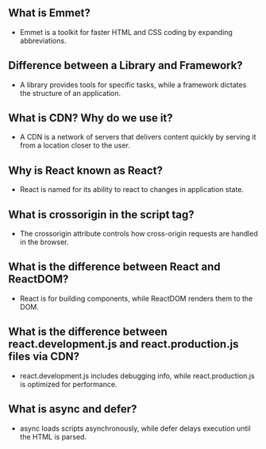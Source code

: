## What is Emmet?
- Emmet is a toolkit for faster HTML and CSS coding by expanding abbreviations.

## Difference between a Library and Framework?
- A library provides tools for specific tasks, while a framework dictates the structure of an application.

## What is CDN? Why do we use it?
- A CDN is a network of servers that delivers content quickly by serving it from a location closer to the user.

## Why is React known as React?
- React is named for its ability to react to changes in application state.

## What is crossorigin in the script tag?
- The crossorigin attribute controls how cross-origin requests are handled in the browser.

## What is the difference between React and ReactDOM?
- React is for building components, while ReactDOM renders them to the DOM.

## What is the difference between react.development.js and react.production.js files via CDN?
- react.development.js includes debugging info, while react.production.js is optimized for performance.

## What is async and defer?
- async loads scripts asynchronously, while defer delays execution until the HTML is parsed.

